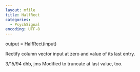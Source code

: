 ```yaml
---
layout: mfile
title: HalfRect
categories:
  - PsychSignal
encoding: UTF-8
---
```


output = HalfRect(input)

Rectify column vector input at zero and value of its last entry.

3/15/94     dhb, jms        Modified to truncate at last value, too.